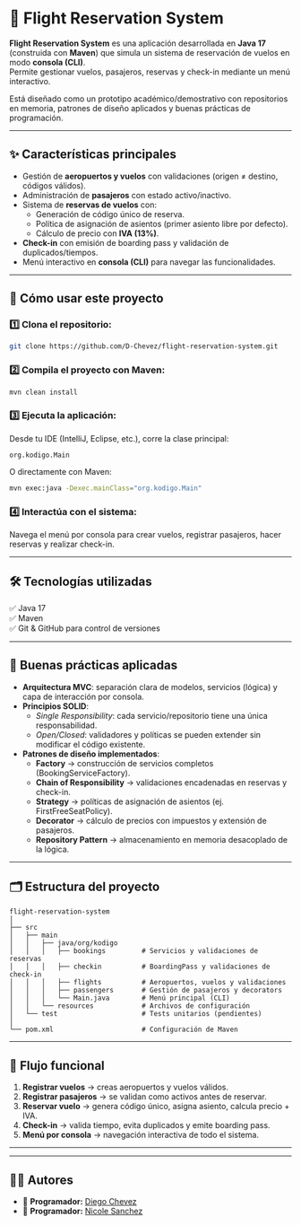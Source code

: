 # 📑 Flight Reservation System

**Flight Reservation System** es una aplicación desarrollada en **Java 17** (construida con **Maven**) que simula un sistema de reservación de vuelos en modo **consola (CLI)**.  
Permite gestionar vuelos, pasajeros, reservas y check-in mediante un menú interactivo.

Está diseñado como un prototipo académico/demostrativo con repositorios en memoria, patrones de diseño aplicados y buenas prácticas de programación.

---

## ✨ Características principales

- Gestión de **aeropuertos y vuelos** con validaciones (origen ≠ destino, códigos válidos).
- Administración de **pasajeros** con estado activo/inactivo.
- Sistema de **reservas de vuelos** con:
    - Generación de código único de reserva.
    - Política de asignación de asientos (primer asiento libre por defecto).
    - Cálculo de precio con **IVA (13%)**.
- **Check-in** con emisión de boarding pass y validación de duplicados/tiempos.
- Menú interactivo en **consola (CLI)** para navegar las funcionalidades.

---

## 🚀 Cómo usar este proyecto

### 1️⃣ Clona el repositorio:

```bash
git clone https://github.com/D-Chevez/flight-reservation-system.git
```

### 2️⃣ Compila el proyecto con Maven:

```bash
mvn clean install
```

### 3️⃣ Ejecuta la aplicación:

Desde tu IDE (IntelliJ, Eclipse, etc.), corre la clase principal:

```
org.kodigo.Main
```

O directamente con Maven:

```bash
mvn exec:java -Dexec.mainClass="org.kodigo.Main"
```

### 4️⃣ Interactúa con el sistema:

Navega el menú por consola para crear vuelos, registrar pasajeros, hacer reservas y realizar check-in.

---

## 🛠 Tecnologías utilizadas

✅ Java 17  
✅ Maven  
✅ Git & GitHub para control de versiones

---

## 📐 Buenas prácticas aplicadas

- **Arquitectura MVC**: separación clara de modelos, servicios (lógica) y capa de interacción por consola.
- **Principios SOLID**:
    - _Single Responsibility_: cada servicio/repositorio tiene una única responsabilidad.
    - _Open/Closed_: validadores y políticas se pueden extender sin modificar el código existente.
- **Patrones de diseño implementados**:
    - **Factory** → construcción de servicios completos (BookingServiceFactory).
    - **Chain of Responsibility** → validaciones encadenadas en reservas y check-in.
    - **Strategy** → políticas de asignación de asientos (ej. FirstFreeSeatPolicy).
    - **Decorator** → cálculo de precios con impuestos y extensión de pasajeros.
    - **Repository Pattern** → almacenamiento en memoria desacoplado de la lógica.

---

## 🗂️ Estructura del proyecto

```
flight-reservation-system
│
├── src
│   ├── main
│   │   ├── java/org/kodigo
│   │   │   ├── bookings         # Servicios y validaciones de reservas
│   │   │   ├── checkin          # BoardingPass y validaciones de check-in
│   │   │   ├── flights          # Aeropuertos, vuelos y validaciones
│   │   │   ├── passengers       # Gestión de pasajeros y decorators
│   │   │   └── Main.java        # Menú principal (CLI)
│   │   └── resources            # Archivos de configuración
│   └── test                     # Tests unitarios (pendientes)
│
└── pom.xml                      # Configuración de Maven
```

---

## 🔄 Flujo funcional

1. **Registrar vuelos** → creas aeropuertos y vuelos válidos.
2. **Registrar pasajeros** → se validan como activos antes de reservar.
3. **Reservar vuelo** → genera código único, asigna asiento, calcula precio + IVA.
4. **Check-in** → valida tiempo, evita duplicados y emite boarding pass.
5. **Menú por consola** → navegación interactiva de todo el sistema.

---

---

## 👨‍💻 Autores

- 🚀 **Programador:** [Diego Chevez](https://github.com/D-Chevez)
- 🚀 **Programador:** [Nicole Sanchez](https://github.com/nicolenohemysanchez)
